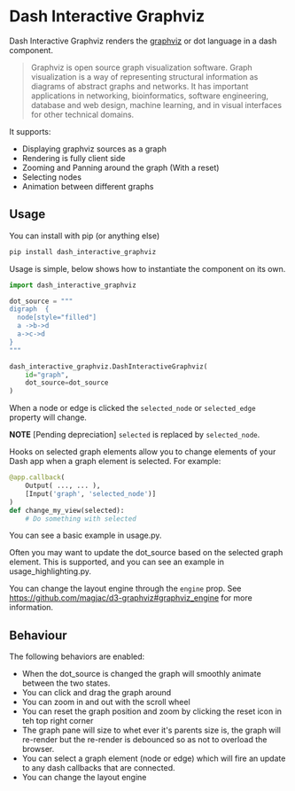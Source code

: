 # Dash Interactive Graphviz

Dash Interactive Graphviz renders the [graphviz](https://www.graphviz.org/) or dot language in a dash component.

> Graphviz is open source graph visualization software. Graph visualization is a way of representing structural information as diagrams of abstract graphs and networks. It has important applications in networking, bioinformatics, software engineering, database and web design, machine learning, and in visual interfaces for other technical domains.

It supports:

- Displaying graphviz sources as a graph
- Rendering is fully client side
- Zooming and Panning around the graph (With a reset)
- Selecting nodes
- Animation between different graphs

## Usage

You can install with pip (or anything else)

```bash
pip install dash_interactive_graphviz
```

Usage is simple, below shows how to instantiate the component on its own.

```python
import dash_interactive_graphviz

dot_source = """
digraph  {
  node[style="filled"]
  a ->b->d
  a->c->d
}
"""

dash_interactive_graphviz.DashInteractiveGraphviz(
    id="graph",
    dot_source=dot_source
)
```

When a node or edge is clicked the  `selected_node` or `selected_edge` property will change. 

**NOTE** [Pending depreciation] `selected` is replaced by `selected_node`. 

Hooks on selected graph elements allow you to change elements of your Dash app when a graph element is selected. For example:

```python
@app.callback(
    Output( ..., ... ),
    [Input('graph', 'selected_node')]
)
def change_my_view(selected):
    # Do something with selected
```
You can see a basic example in usage.py.

Often you may want to update the dot_source based on the selected graph element. This is supported, and you can see an example in usage_highlighting.py.

You can change the layout engine through the `engine` prop. See
https://github.com/magjac/d3-graphviz#graphviz_engine for more information.

## Behaviour

The following behaviors are enabled:

- When the dot_source is changed the graph will smoothly animate between the two states.
- You can click and drag the graph around
- You can zoom in and out with the scroll wheel
- You can reset the graph position and zoom by clicking the reset icon in teh top right corner
- The graph pane will size to whet ever it's parents size is, the graph will re-render but the re-render is debounced so as not to overload the browser.
- You can select a graph element (node or edge) which will fire an update to any dash callbacks that are connected.
- You can change the layout engine

